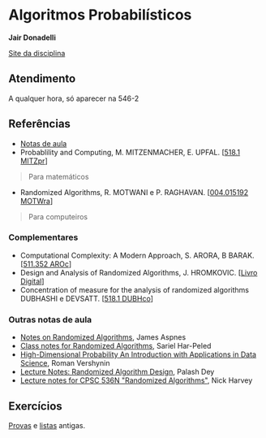 # Algoritmos Probabilísticos

**Jair Donadelli**

[Site da disciplina](http://professor.ufabc.edu.br/~jair.donadelli/algprob/)

## Atendimento

A qualquer hora, só aparecer na 546-2

## Referências

- [Notas de aula](https://drive.google.com/file/d/1SE3dyW4W0R3MJRgbIC_bDFm-wUyUNpq9/view?usp=drive_link)
- Probablility and Computing, M. MITZENMACHER, E. UPFAL. \[[518.1 MITZpr](http://biblioteca.ufabc.edu.br/index.php?codigo_sophia=15095)\]
> Para matemáticos
- Randomized Algorithms, R. MOTWANI e P. RAGHAVAN. \[[004.015192 MOTWra](http://biblioteca.ufabc.edu.br/index.php?codigo_sophia=14731)\]
> Para computeiros

### Complementares

- Computational Complexity: A Modern Approach, S. ARORA, B BARAK. \[[511.352 AROc](http://biblioteca.ufabc.edu.br/index.php?codigo_sophia=6918)\]
- Design and Analysis of Randomized Algorithms, J. HROMKOVIC. \[[Livro Digital](https://link.springer.com/book/10.1007/3-540-27903-2)\]
- Concentration of measure for the analysis of randomized algorithms DUBHASHI e DEVSATT. \[[518.1 DUBHco](http://biblioteca.ufabc.edu.br/index.php?codigo_sophia=14991)\]

### Outras notas de aula

- [Notes on Randomized Algorithms](https://www.cs.yale.edu/homes/aspnes/classes/469/notes.pdf), James Aspnes
- [Class notes for Randomized Algorithms](https://courses.grainger.illinois.edu/cs574/sp2024/lec/notes/book.pdf), Sariel Har-Peled
- [High-Dimensional Probability An Introduction with Applications in Data Science](https://www.math.uci.edu/~rvershyn/papers/HDP-book/HDP-book.pdf), Roman Vershynin
- [Lecture Notes: Randomized Algorithm Design](https://cse.iitkgp.ac.in/~palash/Courses/2023RandomizedAlgoDesign/Files/2023RandomizedAlgorithmDesignLectureNotes.pdf), Palash Dey
- [Lecture notes for CPSC 536N "Randomized Algorithms"](https://nickhar.wordpress.com/page/2/), Nick Harvey

## Exercícios

[Provas](https://drive.google.com/drive/folders/1UF8pUMdSfYy59Rx2hFMTxqdhiTySE5TC?usp=sharing) e [listas](https://drive.google.com/drive/folders/1fUuqyR3QAoLxFNqdPL6XoJlfdnj-QYrX?usp=sharing) antigas.
